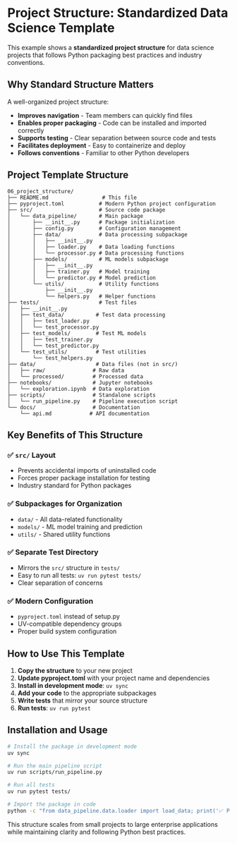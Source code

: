 # Project Structure: Standardized Data Science Template

This example shows a **standardized project structure** for data science projects that follows Python packaging best practices and industry conventions.

## Why Standard Structure Matters

A well-organized project structure:
- **Improves navigation** - Team members can quickly find files
- **Enables proper packaging** - Code can be installed and imported correctly  
- **Supports testing** - Clear separation between source code and tests
- **Facilitates deployment** - Easy to containerize and deploy
- **Follows conventions** - Familiar to other Python developers

## Project Template Structure

```
06_project_structure/
├── README.md                 # This file
├── pyproject.toml           # Modern Python project configuration
├── src/                     # Source code package
│   └── data_pipeline/       # Main package
│       ├── __init__.py      # Package initialization
│       ├── config.py        # Configuration management
│       ├── data/            # Data processing subpackage
│       │   ├── __init__.py
│       │   ├── loader.py    # Data loading functions
│       │   └── processor.py # Data processing functions
│       ├── models/          # ML models subpackage
│       │   ├── __init__.py
│       │   ├── trainer.py   # Model training
│       │   └── predictor.py # Model prediction
│       └── utils/           # Utility functions
│           ├── __init__.py
│           └── helpers.py   # Helper functions
├── tests/                   # Test files
│   ├── __init__.py
│   ├── test_data/          # Test data processing
│   │   ├── test_loader.py
│   │   └── test_processor.py
│   ├── test_models/        # Test ML models
│   │   ├── test_trainer.py
│   │   └── test_predictor.py
│   └── test_utils/         # Test utilities
│       └── test_helpers.py
├── data/                   # Data files (not in src/)
│   ├── raw/               # Raw data
│   └── processed/         # Processed data
├── notebooks/             # Jupyter notebooks
│   └── exploration.ipynb  # Data exploration
├── scripts/               # Standalone scripts
│   └── run_pipeline.py    # Pipeline execution script
└── docs/                  # Documentation
    └── api.md            # API documentation
```

## Key Benefits of This Structure

### ✅ **`src/` Layout**
- Prevents accidental imports of uninstalled code
- Forces proper package installation for testing
- Industry standard for Python packages

### ✅ **Subpackages for Organization** 
- `data/` - All data-related functionality
- `models/` - ML model training and prediction
- `utils/` - Shared utility functions

### ✅ **Separate Test Directory**
- Mirrors the `src/` structure in `tests/`
- Easy to run all tests: `uv run pytest tests/`
- Clear separation of concerns

### ✅ **Modern Configuration**
- `pyproject.toml` instead of setup.py
- UV-compatible dependency groups
- Proper build system configuration

## How to Use This Template

1. **Copy the structure** to your new project
2. **Update pyproject.toml** with your project name and dependencies
3. **Install in development mode**: `uv sync`
4. **Add your code** to the appropriate subpackages
5. **Write tests** that mirror your source structure
6. **Run tests**: `uv run pytest`

## Installation and Usage

```bash
# Install the package in development mode
uv sync

# Run the main pipeline script
uv run scripts/run_pipeline.py

# Run all tests
uv run pytest tests/

# Import the package in code
python -c "from data_pipeline.data.loader import load_data; print('✅ Package installed correctly')"
```

This structure scales from small projects to large enterprise applications while maintaining clarity and following Python best practices.